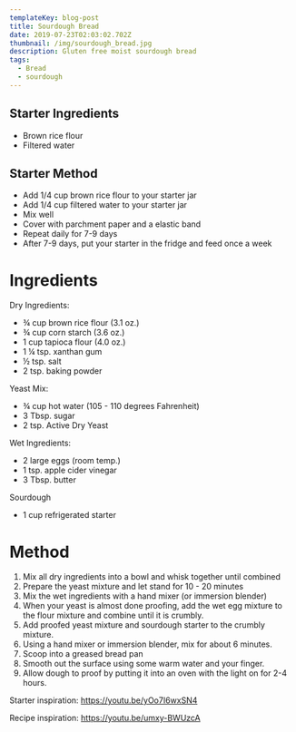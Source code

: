 ```yaml
---
templateKey: blog-post
title: Sourdough Bread
date: 2019-07-23T02:03:02.702Z
thumbnail: /img/sourdough_bread.jpg
description: Gluten free moist sourdough bread
tags:
  - Bread
  - sourdough
---
```

## Starter Ingredients

* Brown rice flour
* Filtered water

## Starter Method

* Add 1/4 cup brown rice flour to your starter jar
* Add 1/4 cup filtered water to your starter jar
* Mix well
* Cover with parchment paper and a elastic band
* Repeat daily for 7-9 days
* After 7-9 days, put your starter in the fridge and feed once a week



# Ingredients

Dry Ingredients:

* ¾ cup brown rice flour (3.1 oz.)
* ¾ cup corn starch (3.6 oz.)
* 1 cup tapioca flour (4.0 oz.)
* 1 ¼ tsp. xanthan gum
* ½ tsp. salt
* 2 tsp. baking powder

Yeast Mix:

* ¾ cup hot water (105 - 110 degrees Fahrenheit)
* 3 Tbsp. sugar
* 2 tsp. Active Dry Yeast

Wet Ingredients:

* 2 large eggs (room temp.)
* 1 tsp. apple cider vinegar
* 3 Tbsp. butter

Sourdough 

* 1 cup refrigerated starter

# Method

1. Mix all dry ingredients into a bowl and whisk together until combined
2. Prepare the yeast mixture and let stand for 10 - 20 minutes
3. Mix the wet ingredients with a hand mixer (or immersion blender)
4. When your yeast is almost done proofing, add the wet egg mixture to the flour mixture and combine until it is crumbly. 
5. Add proofed yeast mixture and sourdough starter to the crumbly mixture.
6. Using a hand mixer or immersion blender, mix for about 6 minutes. 
7. Scoop into a greased bread pan
8. Smooth out the surface using some warm water and your finger. 
9. Allow dough to proof by putting it into an oven with the light on for 2-4 hours.

Starter inspiration: https://youtu.be/yOo7I6wxSN4

Recipe inspiration: https://youtu.be/umxy-BWUzcA
